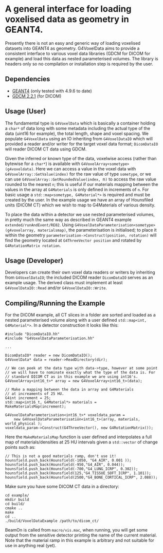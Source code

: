# A general interface for loading voxelised data as geometry in GEANT4.
Presently there is not an easy and generic way of loading voxelised datasets into GEANT4 as geometry. 
G4VoxelData aims to provide a consistent interface to various voxel data libraries (GDCM for DICOM for example) and load this data as nested parameterised volumes.
The library is headers only so no compilation or installation step is required by the user.

## Dependencies
* [GEANT4](http://www.geant4.org/) (only tested with 4.9.6 to date)
* [GDCM 2.2.1](http://gdcm.sourceforge.net/wiki/index.php/Main_Page) (for DICOM)

## Usage (User)
The fundamental type is `G4VoxelData` which is basically a container holding a `char*` of data long with some metadata including the actual type of the data (uint16 for example), the total length, shape and voxel spacing.
We populate `G4VoxelData` using an IO inheriting from `G4VoxelDataIO` which will provided a reader and/or writer for the target voxel data format; `DicomDataIO` will reader DICOM CT data using GDCM.

Given the inferred or known type of the data, voxelwise access (rather than bytewise for a `char*`) is available with `G4VoxelArray<sometype>(g4voxeldata)`.
Here we can access a value in the voxel data with `G4VoxelArray::GetValue(index)` for the raw value of type `sometype`, or we can use `G4VoxelArray::GetRoundedValue(index, `n`)` to access the raw value rounded to the nearest `n`; this is useful if our materials mapping between the values in the array at `G4Materials` is only defined in increments of `n`.
For basic usage a `std::map<sometype, G4Material*>` is required and must be created by the user.
In the example usage we have an array of Hounsfiled units (DICOM CT) which we wish to map to G4Materials of various density.

To place the data within a detector we use nested parameterised volumes, in pretty much the same way as described in GEANT4 example `extended/runAndEvent/RE02`.
Using `G4VoxelDataParameterisation<sometype>(g4voxelarray, materialsmap)`, the parameterisation is initialised; to place it within the geometry `parameterisation->Construct(position, rotation)` will find the geometry located at `G4ThreeVector position` and rotated by `G4RotationMatrix rotation`.

## Usage (Developer)
Developers can create their own voxel data readers or writers by inheriting from `G4VoxelDataIO`; the included DICOM reader `DicomDataIO` serves as an example usage.
The derived class must implement at least `G4VoxelDataIO::Read` and/or `G4VoxelDataIO::Write`.

## Compiling/Running the Example
For the DICOM example, all CT slices in a folder are sorted and loaded as a nested parameterised volume along with a user defined `std::map<int, G4Material*>`.
In a detector construction it looks like this:

    #include "DicomDataIO.hh"
    #include "G4VoxelDataParameterisation.hh"
    
    ...

    DicomDataIO* reader = new DicomDataIO(); 
    G4VoxelData* data = reader->ReadDirectory(dir);

    // We can peek at the data type with data->type, however at some point
    // we will have to nominate exactly what the type of the data is. For
    // standard DICOM CT as in this example we are using int16's.
    G4VoxelArray<int16_t>* array = new G4VoxelArray<int16_t>(data);

    // Make a mapping between the data in array and G4Materials
    // at increaments of 25 HU.
    G4int increment = 25;
    std::map<int16_t, G4Material*> materials = MakeMaterialsMap(increment);

    G4VoxelDataParameterisation<int16_t>* voxeldata_param =
        new G4VoxelDataParameterisation<int16_t>(array, materials, world_physical );
    voxeldata_param->Construct(G4ThreeVector(), new G4RotationMatrix());

Here the `MakeMaterialsMap` function is user defined and interpolates a full map of materials/densities at 25 HU intervals given a `std::vector` of change points such as:

    // This is not a good materials ramp, don't use it!
    hounsfield.push_back(Hounsfield(-1050, "G4_AIR", 0.001 ));
    hounsfield.push_back(Hounsfield(-950,"G4_AIR", 0.044));
    hounsfield.push_back(Hounsfield(-700,"G4_LUNG_ICRP", 0.302));
    hounsfield.push_back(Hounsfield(125,"G4_TISSUE_SOFT_ICRP", 1.101));
    hounsfield.push_back(Hounsfield(2500,"G4_BONE_CORTICAL_ICRP", 2.088));

Make sure you have some DICOM CT data in a directory:

    cd example/
    mkdir build
    cd build/
    cmake ..
    make
    cd ..
    ./build/VoxelDataExample /path/to/dicom_ct/

BeamOn is called from `macro/vis.mac`, when running, you will get some output from the sensitive detector printing the name of the current material. Note that the material ramp in this example is arbitrary and not suitable for use in anything real (yet).
